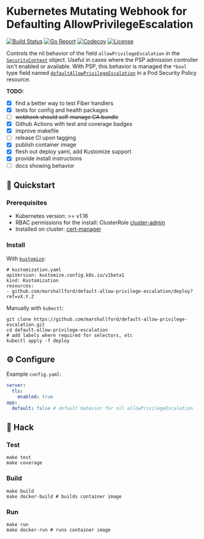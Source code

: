 # Kubernetes Mutating Webhook for Defaulting AllowPrivilegeEscalation

[![Build Status](https://github.com/marshallford/default-allow-privilege-escalation/workflows/CI/badge.svg)](https://github.com/marshallford/default-allow-privilege-escalation/actions?query=workflow%3ACI)
[![Go Report](https://goreportcard.com/badge/github.com/marshallford/default-allow-privilege-escalation)](https://goreportcard.com/report/github.com/marshallford/default-allow-privilege-escalation)
[![Codecov](https://codecov.io/gh/marshallford/default-allow-privilege-escalation/branch/master/graphs/badge.svg)](https://codecov.io/github/marshallford/default-allow-privilege-escalation)
[![License](https://img.shields.io/github/license/marshallford/default-allow-privilege-escalation)](/LICENSE)

Controls the nil behavior of the field `allowPrivilegeEscalation` in the [`SecurityContext`](https://kubernetes.io/docs/reference/generated/kubernetes-api/v1.18/#securitycontext-v1-core) object. Useful in cases where the PSP admission controller isn't enabled or available. With PSP, this behavior is managed the `*bool` type field named [`defaultAllowPrivilegeEscalation`](https://github.com/kubernetes/community/blob/master/contributors/design-proposals/auth/no-new-privs.md#pod-security-policy-changes) in a Pod Security Policy resource.

**TODO:**

- [x] find a better way to test Fiber handlers
- [x] tests for config and health packages
- [ ] ~~webhook should self-manage CA bundle~~
- [x] Github Actions with test and coverage badges
- [x] improve makefile
- [ ] release CI upon tagging
- [x] publish container image
- [x] flesh out deploy yaml, add Kustomize support
- [x] provide install instructions
- [ ] docs showing behavior

## 🏁 Quickstart

### Prerequisites

- Kubernetes version: >= v1.16
- RBAC permissions for the install: ClusterRole [cluster-admin](https://kubernetes.io/docs/reference/access-authn-authz/rbac/#user-facing-roles)
- Installed on cluster: [cert-manager](https://github.com/jetstack/cert-manager)

### Install

With [`kustomize`](https://github.com/kubernetes-sigs/kustomize):
```
# kustomization.yaml
apiVersion: kustomize.config.k8s.io/v1beta1
kind: Kustomization
resources:
- github.com/marshallford/default-allow-privilege-escalation/deploy?ref=vX.Y.Z
```

Manually with `kubectl`:
```
git clone https://github.com/marshallford/default-allow-privilege-escalation.git
cd default-allow-privilege-escalation
# add labels where required for selectors, etc
kubectl apply -f deploy
```

## ⚙️ Configure

Example `config.yaml`:
```yaml
server:
  tls:
    enabled: true
app:
  default: false # default behavior for nil allowPrivilegeEscalation
```

## 🤖 Hack

### Test

```shell
make test
make coverage
```

### Build

```shell
make build
make docker-build # builds container image
```

### Run

```shell
make run
make docker-run # runs container image
```
